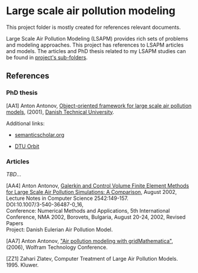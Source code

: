 # Large scale air pollution modeling

This project folder is mostly created for references relevant documents.

Large Scale Air Pollution Modeling (LSAPM) provides rich sets of problems and modeling approaches.
This project has references to LSAPM articles and models. 
The articles and PhD thesis related to my LSAPM studies can be found in 
[project's sub-folders](./Documents).

## References

### PhD thesis

[AA1] Anton Antonov,
[Object-oriented framework for large scale air pollution models](./Documents/Antonov-Object-Oriented-Framework-for-Large-Scale-Air-Pollution-Models-PhD-Thesis-(2002).pdf),
(2001),
[Danish Technical University](https://orbit.dtu.dk/en/projects/object-oriented-framework-for-large-scale-air-pollution-models).

Additional links:

- [semanticscholar.org](https://www.semanticscholar.org/paper/Object-Oriented-Framework-for-Large-Scale-Air-Antonov/8b0abaa190a2e842edad53aa9207c2c92a7df991)

- [DTU Orbit](https://orbit.dtu.dk/en/projects/object-oriented-framework-for-large-scale-air-pollution-models)


### Articles

*TBD*...

[AA4] Anton Antonov,
[Galerkin and Control Volume Finite Element Methods for Large Scale Air Pollution Simulations: A Comparison](./Documents/Antonov-GFEM-and-CVFEM-for-LSAPM-a-Comparison-(2003).pdf), 
August 2002, 
Lecture Notes in Computer Science 2542:149-157.   
DOI:10.1007/3-540-36487-0_16,   
Conference: Numerical Methods and Applications, 5th International Conference, NMA 2002, Borovets, Bulgaria, August 20-24, 2002, Revised Papers  
Project: Danish Eulerian Air Pollution Model.

[AA7] Anton Antonov, 
["Air pollution modeling with gridMathematica"](https://library.wolfram.com/infocenter/Conferences/6532/), 
(2006), 
Wolfram Technology Conference.

[ZZ1] Zahari Zlatev, Computer Treatment of Large Air Pollution Models. 1995. Kluwer.
